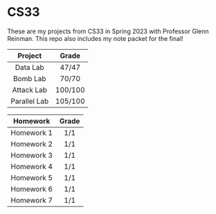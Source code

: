 # CS33

These are my projects from CS33 in Spring 2023 with Professor Glenn Reinman. This repo also includes my note packet for the final!

| Project     | Grade |
| :---------: | :---: |
| Data Lab   | 47/47 |
| Bomb Lab   | 70/70 |
| Attack Lab    | 100/100 |
| Parallel Lab| 105/100 |

| Homework    | Grade |
| :---------: | :---: |
| Homework 1   | 1/1 |
| Homework 2   | 1/1 |
| Homework 3   | 1/1 |
| Homework 4   | 1/1 |
| Homework 5   | 1/1 |
| Homework 6   | 1/1 |
| Homework 7   | 1/1 |
